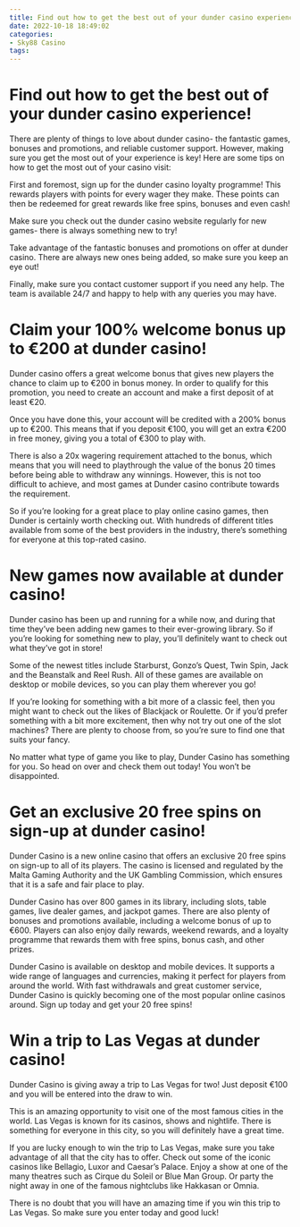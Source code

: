 ```yaml
---
title: Find out how to get the best out of your dunder casino experience!
date: 2022-10-18 18:49:02
categories:
- Sky88 Casino
tags:
---
```



#  Find out how to get the best out of your dunder casino experience!

There are plenty of things to love about dunder casino- the fantastic games, bonuses and promotions, and reliable customer support. However, making sure you get the most out of your experience is key! Here are some tips on how to get the most out of your casino visit:

First and foremost, sign up for the dunder casino loyalty programme! This rewards players with points for every wager they make. These points can then be redeemed for great rewards like free spins, bonuses and even cash!

Make sure you check out the dunder casino website regularly for new games- there is always something new to try!

Take advantage of the fantastic bonuses and promotions on offer at dunder casino. There are always new ones being added, so make sure you keep an eye out!

Finally, make sure you contact customer support if you need any help. The team is available 24/7 and happy to help with any queries you may have.

#  Claim your 100% welcome bonus up to €200 at dunder casino!

Dunder casino offers a great welcome bonus that gives new players the chance to claim up to €200 in bonus money. In order to qualify for this promotion, you need to create an account and make a first deposit of at least €20.

Once you have done this, your account will be credited with a 200% bonus up to €200. This means that if you deposit €100, you will get an extra €200 in free money, giving you a total of €300 to play with.

There is also a 20x wagering requirement attached to the bonus, which means that you will need to playthrough the value of the bonus 20 times before being able to withdraw any winnings. However, this is not too difficult to achieve, and most games at Dunder casino contribute towards the requirement.

So if you’re looking for a great place to play online casino games, then Dunder is certainly worth checking out. With hundreds of different titles available from some of the best providers in the industry, there’s something for everyone at this top-rated casino.

#  New games now available at dunder casino!

Dunder casino has been up and running for a while now, and during that time they’ve been adding new games to their ever-growing library. So if you’re looking for something new to play, you’ll definitely want to check out what they’ve got in store!

Some of the newest titles include Starburst, Gonzo’s Quest, Twin Spin, Jack and the Beanstalk and Reel Rush. All of these games are available on desktop or mobile devices, so you can play them wherever you go!

If you’re looking for something with a bit more of a classic feel, then you might want to check out the likes of Blackjack or Roulette. Or if you’d prefer something with a bit more excitement, then why not try out one of the slot machines? There are plenty to choose from, so you’re sure to find one that suits your fancy.

No matter what type of game you like to play, Dunder Casino has something for you. So head on over and check them out today! You won’t be disappointed.

#  Get an exclusive 20 free spins on sign-up at dunder casino!

Dunder Casino is a new online casino that offers an exclusive 20 free spins on sign-up to all of its players. The casino is licensed and regulated by the Malta Gaming Authority and the UK Gambling Commission, which ensures that it is a safe and fair place to play.

Dunder Casino has over 800 games in its library, including slots, table games, live dealer games, and jackpot games. There are also plenty of bonuses and promotions available, including a welcome bonus of up to €600. Players can also enjoy daily rewards, weekend rewards, and a loyalty programme that rewards them with free spins, bonus cash, and other prizes.

Dunder Casino is available on desktop and mobile devices. It supports a wide range of languages and currencies, making it perfect for players from around the world. With fast withdrawals and great customer service, Dunder Casino is quickly becoming one of the most popular online casinos around. Sign up today and get your 20 free spins!

#  Win a trip to Las Vegas at dunder casino!

Dunder Casino is giving away a trip to Las Vegas for two! Just deposit €100 and you will be entered into the draw to win.

This is an amazing opportunity to visit one of the most famous cities in the world. Las Vegas is known for its casinos, shows and nightlife. There is something for everyone in this city, so you will definitely have a great time.

If you are lucky enough to win the trip to Las Vegas, make sure you take advantage of all that the city has to offer. Check out some of the iconic casinos like Bellagio, Luxor and Caesar’s Palace. Enjoy a show at one of the many theatres such as Cirque du Soleil or Blue Man Group. Or party the night away in one of the famous nightclubs like Hakkasan or Omnia.

There is no doubt that you will have an amazing time if you win this trip to Las Vegas. So make sure you enter today and good luck!